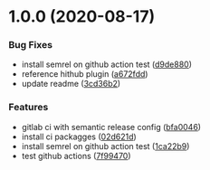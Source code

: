 # 1.0.0 (2020-08-17)


### Bug Fixes

* install semrel on github action test ([d9de880](https://github.com/mpielvitori/semantic-release-usage/commit/d9de88089d07236ef0c1a9dc236f431a4070142f))
* reference hithub plugin ([a672fdd](https://github.com/mpielvitori/semantic-release-usage/commit/a672fdd93da1b9dbf317104ab5489fdae41f0bdc))
* update readme ([3cd36b2](https://github.com/mpielvitori/semantic-release-usage/commit/3cd36b248c9e345a83ac9e63673ba378d1983f8f))


### Features

* gitlab ci with semantic release config ([bfa0046](https://github.com/mpielvitori/semantic-release-usage/commit/bfa0046c98199c884fa95001e005dc90e5971b45))
* install ci packagges ([02d621d](https://github.com/mpielvitori/semantic-release-usage/commit/02d621d34fe38ca14f557ebe6814ddfe5f1f0d73))
* install semrel on github action test ([1ca22b9](https://github.com/mpielvitori/semantic-release-usage/commit/1ca22b92478dc1026184a88cd9dc3c3bf83d6763))
* test github actions ([7f99470](https://github.com/mpielvitori/semantic-release-usage/commit/7f99470432f8576109a632712a0bb8712c191ac5))
